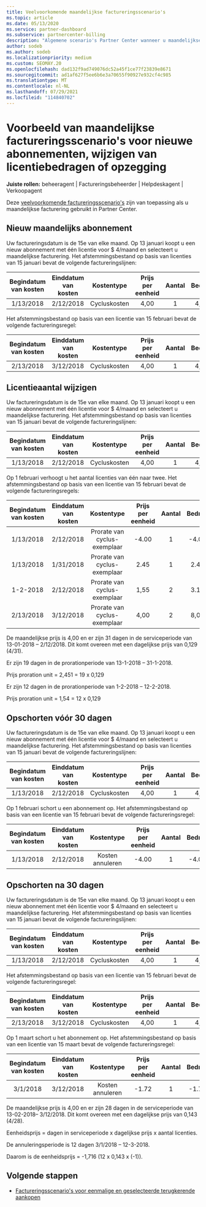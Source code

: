 ```yaml
---
title: Veelvoorkomende maandelijkse factureringsscenario's
ms.topic: article
ms.date: 05/13/2020
ms.service: partner-dashboard
ms.subservice: partnercenter-billing
description: "Algemene scenario's Partner Center wanneer u maandelijkse facturering gebruikt: omvat het toevoegen van nieuwe abonnementen, het wijzigen van de licentiehoeveelheid en het opschorten van abonnementen."
author: sodeb
ms.author: sodeb
ms.localizationpriority: medium
ms.custom: SEOMAY.20
ms.openlocfilehash: dad132f9ad749076dc52a45f1ce77f23839e8671
ms.sourcegitcommit: ad1af627f5ee6b6e3a70655f90927e932cf4c985
ms.translationtype: MT
ms.contentlocale: nl-NL
ms.lasthandoff: 07/29/2021
ms.locfileid: "114840702"
---
```

# <a name="sample-monthly-billing-scenarios-for-new-subscriptions-changing-license-amounts-or-suspensions"></a>Voorbeeld van maandelijkse factureringsscenario's voor nieuwe abonnementen, wijzigen van licentiebedragen of opzegging

**Juiste rollen:** beheeragent | Factureringsbeheerder | Helpdeskagent | Verkoopagent

Deze [veelvoorkomende factureringsscenario's](common-billing-scenarios.md) zijn van toepassing als u maandelijkse facturering gebruikt in Partner Center.

## <a name="new-monthly-subscription"></a>Nieuw maandelijks abonnement

Uw factureringsdatum is de 15e van elke maand. Op 13 januari koopt u een nieuw abonnement met één licentie voor $ 4/maand en selecteert u maandelijkse facturering. Het afstemmingsbestand op basis van licenties van 15 januari bevat de volgende factureringslijnen:

|Begindatum van kosten |Einddatum van kosten |Kostentype |Prijs per eenheid |Aantal |Bedrag |
|       :---:      |    :---:       | :---:      |:---:      |:---:    |:---:  |
|1/13/2018         |2/12/2018    |Cycluskosten   |4,00       |1        |4,00 |

Het afstemmingsbestand op basis van een licentie van 15 februari bevat de volgende factureringsregel:

|Begindatum van kosten |Einddatum van kosten |Kostentype |Prijs per eenheid |Aantal |Bedrag |
|       :---:      |    :---:       | :---:      |:---:      |:---:    |:---:  |
|2/13/2018         |3/12/2018    |Cycluskosten   |4,00       |1        |4,00 |

## <a name="change-license-quantity"></a>Licentieaantal wijzigen

Uw factureringsdatum is de 15e van elke maand. Op 13 januari koopt u een nieuw abonnement met één licentie voor $ 4/maand en selecteert u maandelijkse facturering. Het afstemmingsbestand op basis van licenties van 15 januari bevat de volgende factureringslijnen:

|Begindatum van kosten |Einddatum van kosten |Kostentype |Prijs per eenheid |Aantal |Bedrag |
|       :---:      |    :---:       | :---:      |:---:      |:---:    |:---:  |
|1/13/2018         |2/12/2018    |Cycluskosten   |4,00       |1        |4,00    |

Op 1 februari verhoogt u het aantal licenties van één naar twee. Het afstemmingsbestand op basis van een licentie van 15 februari bevat de volgende factureringsregels:

|Begindatum van kosten |Einddatum van kosten |Kostentype |Prijs per eenheid |Aantal |Bedrag |
|       :---:      |    :---:       | :---:      |:---:      |:---:    |:---:  |
| 1/13/2018        |2/12/2018    |Prorate van cyclus-exemplaar   |-4.00       |1        |-4.00   |
|1/13/2018         |1/31/2018    | Prorate van cyclus-exemplaar   |2.45       |1        |2.45    |
|1-2-2018         |2/12/2018    | Prorate van cyclus-exemplaar   |1,55       |2        |3.10    |
|2/13/2018         |3/12/2018    | Prorate van cyclus-exemplaar   |4,00       |2        |8,00    |

De maandelijkse prijs is 4,00 en er zijn 31 dagen in de serviceperiode van 13-01-2018 – 2/12/2018. Dit komt overeen met een dagelijkse prijs van 0,129 (4/31).

Er zijn 19 dagen in de prorationperiode van 13-1-2018 – 31-1-2018.

Prijs proration unit = 2,451 = 19 x 0,129

Er zijn 12 dagen in de prorationperiode van 1-2-2018 – 12-2-2018.

Prijs proration unit = 1,54 = 12 x 0,129

## <a name="suspend-before-30-days"></a>Opschorten vóór 30 dagen

Uw factureringsdatum is de 15e van elke maand. Op 13 januari koopt u een nieuw abonnement met één licentie voor $ 4/maand en selecteert u maandelijkse facturering. Het afstemmingsbestand op basis van licenties van 15 januari bevat de volgende factureringslijnen:

|Begindatum van kosten |Einddatum van kosten |Kostentype |Prijs per eenheid |Aantal |Bedrag |
|       :---:      |    :---:       | :---:      |:---:      |:---:    |:---:  |
|1/13/2018         |2/12/2018    |Cycluskosten   |4,00       |1        |4,00    |

Op 1 februari schort u een abonnement op. Het afstemmingsbestand op basis van een licentie van 15 februari bevat de volgende factureringsregel:

|Begindatum van kosten |Einddatum van kosten |Kostentype |Prijs per eenheid |Aantal |Bedrag |
|       :---:      |    :---:       | :---:      |:---:      |:---:    |:---:  |
1/13/2018|2/12/2018|Kosten annuleren|-4.00|1|-4.00

## <a name="suspend-after-30-days"></a>Opschorten na 30 dagen

Uw factureringsdatum is de 15e van elke maand. Op 13 januari koopt u een nieuw abonnement met één licentie voor $ 4/maand en selecteert u maandelijkse facturering. Het afstemmingsbestand op basis van licenties van 15 januari bevat de volgende factureringslijnen:

|Begindatum van kosten |Einddatum van kosten |Kostentype |Prijs per eenheid |Aantal |Bedrag |
|       :---:      |    :---:       | :---:      |:---:      |:---:    |:---:  |
1/13/2018|2/12/2018|Cycluskosten|4,00|1|4,00

Het afstemmingsbestand op basis van een licentie van 15 februari bevat de volgende factureringsregel:

|Begindatum van kosten |Einddatum van kosten |Kostentype |Prijs per eenheid |Aantal |Bedrag |
|       :---:      |    :---:       | :---:      |:---:      |:---:    |:---:  |
2/13/2018|3/12/2018|Cycluskosten|4,00|1|4,00

Op 1 maart schort u het abonnement op. Het afstemmingsbestand op basis van een licentie van 15 maart bevat de volgende factureringsregel:

|Begindatum van kosten |Einddatum van kosten |Kostentype |Prijs per eenheid |Aantal |Bedrag |
|       :---:      |    :---:       | :---:      |:---:      |:---:    |:---:  |
3/1/2018|3/12/2018|Kosten annuleren|-1.72|1|-1.72

De maandelijkse prijs is 4,00 en er zijn 28 dagen in de serviceperiode van 13-02-2018– 3/12/2018. Dit komt overeen met een dagelijkse prijs van 0,143 (4/28).

Eenheidsprijs = dagen in serviceperiode x dagelijkse prijs x aantal licenties.

De annuleringsperiode is 12 dagen 3/1/2018 – 12-3-2018.

Daarom is de eenheidsprijs = -1,716 (12 x 0,143 x (-1)).

## <a name="next-steps"></a>Volgende stappen

- [Factureringsscenario's voor eenmalige en geselecteerde terugkerende aankopen](common-billing-scenarios-onetime-recurring.md)